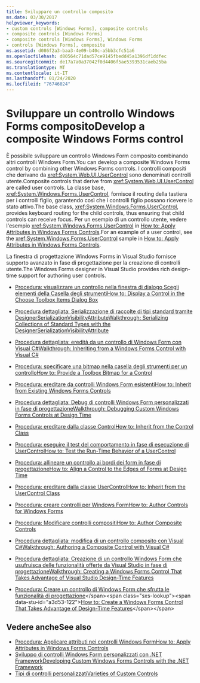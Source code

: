 ```yaml
---
title: Sviluppare un controllo composito
ms.date: 03/30/2017
helpviewer_keywords:
- custom controls [Windows Forms], composite controls
- composite controls [Windows Forms]
- composite controls [Windows Forms], Windows Forms
- controls [Windows Forms], composite
ms.assetid: d086f2a3-baa3-4e09-b40c-a5bb3cfc51a6
ms.openlocfilehash: d80564c71dad57ce9145fbedd45a1396df1ddfec
ms.sourcegitcommit: de17a7a0a37042f0d4406f5ae5393531caeb25ba
ms.translationtype: MT
ms.contentlocale: it-IT
ms.lasthandoff: 01/24/2020
ms.locfileid: "76746024"
---
```

# <a name="develop-a-composite-windows-forms-control"></a><span data-ttu-id="a3d53-102">Sviluppare un controllo Windows Forms composito</span><span class="sxs-lookup"><span data-stu-id="a3d53-102">Develop a composite Windows Forms control</span></span>

<span data-ttu-id="a3d53-103">È possibile sviluppare un controllo Windows Form composito combinando altri controlli Windows Form.</span><span class="sxs-lookup"><span data-stu-id="a3d53-103">You can develop a composite Windows Forms control by combining other Windows Forms controls.</span></span> <span data-ttu-id="a3d53-104">I controlli compositi che derivano da <xref:System.Web.UI.UserControl> sono denominati controlli utente.</span><span class="sxs-lookup"><span data-stu-id="a3d53-104">Composite controls that derive from <xref:System.Web.UI.UserControl> are called user controls.</span></span> <span data-ttu-id="a3d53-105">La classe base, <xref:System.Windows.Forms.UserControl>, fornisce il routing della tastiera per i controlli figlio, garantendo così che i controlli figlio possano ricevere lo stato attivo.</span><span class="sxs-lookup"><span data-stu-id="a3d53-105">The base class, <xref:System.Windows.Forms.UserControl>, provides keyboard routing for the child controls, thus ensuring that child controls can receive focus.</span></span> <span data-ttu-id="a3d53-106">Per un esempio di un controllo utente, vedere l'esempio <xref:System.Windows.Forms.UserControl> in [How to: Apply Attributes in Windows Forms Controls](how-to-apply-attributes-in-windows-forms-controls.md).</span><span class="sxs-lookup"><span data-stu-id="a3d53-106">For an example of a user control, see the <xref:System.Windows.Forms.UserControl> sample in [How to: Apply Attributes in Windows Forms Controls](how-to-apply-attributes-in-windows-forms-controls.md).</span></span>

<span data-ttu-id="a3d53-107">La finestra di progettazione Windows Forms in Visual Studio fornisce supporto avanzato in fase di progettazione per la creazione di controlli utente.</span><span class="sxs-lookup"><span data-stu-id="a3d53-107">The Windows Forms designer in Visual Studio provides rich design-time support for authoring user controls.</span></span>

- [<span data-ttu-id="a3d53-108">Procedura: visualizzare un controllo nella finestra di dialogo Scegli elementi della Casella degli strumenti</span><span class="sxs-lookup"><span data-stu-id="a3d53-108">How to: Display a Control in the Choose Toolbox Items Dialog Box</span></span>](how-to-display-a-control-in-the-choose-toolbox-items-dialog-box.md)

- [<span data-ttu-id="a3d53-109">Procedura dettagliata: Serializzazione di raccolte di tipi standard tramite DesignerSerializationVisibilityAttribute</span><span class="sxs-lookup"><span data-stu-id="a3d53-109">Walkthrough: Serializing Collections of Standard Types with the DesignerSerializationVisibilityAttribute</span></span>](serializing-collections-designerserializationvisibilityattribute.md)

- [<span data-ttu-id="a3d53-110">Procedura dettagliata: eredità da un controllo di Windows Form con Visual C#</span><span class="sxs-lookup"><span data-stu-id="a3d53-110">Walkthrough: Inheriting from a Windows Forms Control with Visual C#</span></span>](walkthrough-inheriting-from-a-windows-forms-control-with-visual-csharp.md)

- [<span data-ttu-id="a3d53-111">Procedura: specificare una bitmap nella casella degli strumenti per un controllo</span><span class="sxs-lookup"><span data-stu-id="a3d53-111">How to: Provide a Toolbox Bitmap for a Control</span></span>](how-to-provide-a-toolbox-bitmap-for-a-control.md)

- [<span data-ttu-id="a3d53-112">Procedura: ereditare da controlli Windows Form esistenti</span><span class="sxs-lookup"><span data-stu-id="a3d53-112">How to: Inherit from Existing Windows Forms Controls</span></span>](how-to-inherit-from-existing-windows-forms-controls.md)

- [<span data-ttu-id="a3d53-113">Procedura dettagliata: Debug di controlli Windows Form personalizzati in fase di progettazione</span><span class="sxs-lookup"><span data-stu-id="a3d53-113">Walkthrough: Debugging Custom Windows Forms Controls at Design Time</span></span>](walkthrough-debugging-custom-windows-forms-controls-at-design-time.md)

- [<span data-ttu-id="a3d53-114">Procedura: ereditare dalla classe Control</span><span class="sxs-lookup"><span data-stu-id="a3d53-114">How to: Inherit from the Control Class</span></span>](how-to-inherit-from-the-control-class.md)

- [<span data-ttu-id="a3d53-115">Procedura: eseguire il test del comportamento in fase di esecuzione di UserControl</span><span class="sxs-lookup"><span data-stu-id="a3d53-115">How to: Test the Run-Time Behavior of a UserControl</span></span>](how-to-test-the-run-time-behavior-of-a-usercontrol.md)

- [<span data-ttu-id="a3d53-116">Procedura: allineare un controllo ai bordi dei form in fase di progettazione</span><span class="sxs-lookup"><span data-stu-id="a3d53-116">How to: Align a Control to the Edges of Forms at Design Time</span></span>](how-to-align-a-control-to-the-edges-of-forms-at-design-time.md)

- [<span data-ttu-id="a3d53-117">Procedura: ereditare dalla classe UserControl</span><span class="sxs-lookup"><span data-stu-id="a3d53-117">How to: Inherit from the UserControl Class</span></span>](how-to-inherit-from-the-usercontrol-class.md)

- [<span data-ttu-id="a3d53-118">Procedura: creare controlli per Windows Form</span><span class="sxs-lookup"><span data-stu-id="a3d53-118">How to: Author Controls for Windows Forms</span></span>](how-to-author-controls-for-windows-forms.md)

- [<span data-ttu-id="a3d53-119">Procedura: Modificare controlli compositi</span><span class="sxs-lookup"><span data-stu-id="a3d53-119">How to: Author Composite Controls</span></span>](how-to-author-composite-controls.md)

- [<span data-ttu-id="a3d53-120">Procedura dettagliata: modifica di un controllo composito con Visual C#</span><span class="sxs-lookup"><span data-stu-id="a3d53-120">Walkthrough: Authoring a Composite Control with Visual C#</span></span>](walkthrough-authoring-a-composite-control-with-visual-csharp.md)

- [<span data-ttu-id="a3d53-121">Procedura dettagliata: Creazione di un controllo Windows Form che usufruisca delle funzionalità offerte da Visual Studio in fase di progettazione</span><span class="sxs-lookup"><span data-stu-id="a3d53-121">Walkthrough: Creating a Windows Forms Control That Takes Advantage of Visual Studio Design-Time Features</span></span>](creating-a-wf-control-design-time-features.md)

- <span data-ttu-id="a3d53-122">[Procedura: Creare un controllo di Windows Form che sfrutta le funzionalità di progettazione](https://docs.microsoft.com/previous-versions/visualstudio/visual-studio-2013/307hck25(v=vs.120))</span><span class="sxs-lookup"><span data-stu-id="a3d53-122">[How to: Create a Windows Forms Control That Takes Advantage of Design-Time Features](https://docs.microsoft.com/previous-versions/visualstudio/visual-studio-2013/307hck25(v=vs.120))</span></span>

## <a name="see-also"></a><span data-ttu-id="a3d53-123">Vedere anche</span><span class="sxs-lookup"><span data-stu-id="a3d53-123">See also</span></span>

- [<span data-ttu-id="a3d53-124">Procedura: Applicare attributi nei controlli Windows Form</span><span class="sxs-lookup"><span data-stu-id="a3d53-124">How to: Apply Attributes in Windows Forms Controls</span></span>](how-to-apply-attributes-in-windows-forms-controls.md)
- [<span data-ttu-id="a3d53-125">Sviluppo di controlli Windows Form personalizzati con .NET Framework</span><span class="sxs-lookup"><span data-stu-id="a3d53-125">Developing Custom Windows Forms Controls with the .NET Framework</span></span>](developing-custom-windows-forms-controls.md)
- [<span data-ttu-id="a3d53-126">Tipi di controlli personalizzati</span><span class="sxs-lookup"><span data-stu-id="a3d53-126">Varieties of Custom Controls</span></span>](varieties-of-custom-controls.md)
